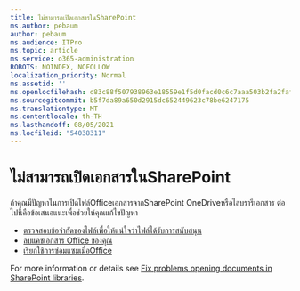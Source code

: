```yaml
---
title: ไม่สามารถเปิดเอกสารในSharePoint
ms.author: pebaum
author: pebaum
ms.audience: ITPro
ms.topic: article
ms.service: o365-administration
ROBOTS: NOINDEX, NOFOLLOW
localization_priority: Normal
ms.assetid: ''
ms.openlocfilehash: d83c88f507938963e18559e1f5d0facd0c6c7aaa503b2fa2faf3531ca3a57ebf
ms.sourcegitcommit: b5f7da89a650d2915dc652449623c78be6247175
ms.translationtype: MT
ms.contentlocale: th-TH
ms.lasthandoff: 08/05/2021
ms.locfileid: "54038311"
---
```

# <a name="unable-to-open-documents-in-sharepoint"></a>ไม่สามารถเปิดเอกสารในSharePoint

ถ้าคุณมีปัญหาในการเปิดไฟล์OfficeเอกสารจากSharePoint OneDriveหรือไลบรารีเอกสาร ต่อไปนี้คือข้อเสนอแนะเพื่อช่วยให้คุณแก้ไขปัญหา

- [ตรวจสอบข้อจํากัดของไฟล์เพื่อให้แน่ใจว่าไฟล์ได้รับการสนับสนุน](https://support.office.com/article/Invalid-file-names-and-file-types-in-OneDrive-OneDrive-for-Business-and-SharePoint-64883a5d-228e-48f5-b3d2-eb39e07630fa)
- [ลบแคชเอกสาร Office ของคุณ](https://support.office.com/article/Delete-your-Office-Document-Cache-b1d3765e-d71b-4bb8-99ca-acd22c42995d)
- [เรียกใช้การซ่อมแซมเมื่อOffice](https://support.office.com/article/repair-an-office-application-7821d4b6-7c1d-4205-aa0e-a6b40c5bb88b)

For more information or details see [Fix problems opening documents in SharePoint libraries](https://support.office.com/article/Fix-problems-opening-documents-in-SharePoint-libraries-31329FA1-4AD0-47FC-95D8-BB0C5B12A536).